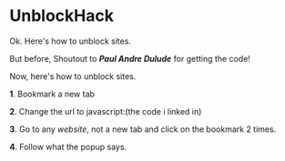 # UnblockHack

Ok. Here's how to unblock sites.

But before, Shoutout to ***Paul Andre Dulude*** for getting the code!

Now, here's how to unblock sites.

**1**. Bookmark a new tab

**2**. Change the url to javascript:(the code i linked in)

**3**. Go to any *website*, not a new tab and click on the bookmark 2 times.

**4**. Follow what the popup says.
